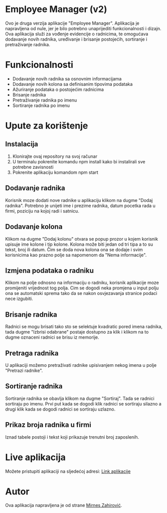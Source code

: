 <h1>Employee Manager (v2)</h1>

<p>
  Ovo je druga verzija aplikacije "Employee Manager". Aplikacija je napravljena
  od nule, jer je bilo potrebno unaprijediti funkcionalnosti i dizajn. Ova
  aplikacija služi za vođenje evidencije o radnicima, te omogućava dodavanje
  novih radnika, uređivanje i brisanje postojećih, sortiranje i pretraživanje
  radnika.
</p>

<h1>Funkcionalnosti</h1>

<ul>
  <li>Dodavanje novih radnika sa osnovnim informacijama</li>
  <li>Dodavanje novih kolona sa definisanim tipovima podataka</li>
  <li>Ažuriranje podataka o postojećim radnicima</li>
  <li>Brisanje radnika</li>
  <li>Pretraživanje radnika po imenu</li>
  <li>Sortiranje radnika po imenu</li>
</ul>

<h1>Upute za korištenje</h1>

<h2>Instalacija</h2>

<ol>
  <li>Klonirajte ovaj repository na svoj računar</li>
  <li>
    U terminalu pokrenite komandu npm install kako bi instalirali sve potrebne
    zavisnosti
  </li>
  <li>Pokrenite aplikaciju komandom npm start</li>
</ol>

<h2>Dodavanje radnika</h2>

<p>
  Korisnik moze dodati nove radnike u aplikaciju klikom na dugme "Dodaj
  radnika". Potrebno je unijeti ime i prezime radnika, datum pocetka rada u
  firmi, poziciju na kojoj radi i satnicu.
</p>

<h2>Dodavanje kolona</h2>

<p>
  Klikom na dugme "Dodaj kolonu" otvara se popup prozor u kojem korisnik upisuje
  ime kolone i tip kolone. Kolona može biti jedan od tri tipa a to su tekst,
  broj ili datum. Čim se doda nova kolona ona se dodaje i svim korisnicima kao
  prazno polje sa napomenom da "Nema informacije".
</p>

<h2>Izmjena podataka o radniku</h2>

<p>
  Klikom na polje odnosno na informaciju o radniku, korisnik aplikacije moze
  promijeniti vrijednost tog polja. Cim se dogodi neka promjena u input polju
  ona se automatski sprema tako da se nakon osvjezavanja stranice podaci nece
  izgubiti.
</p>

<h2>Brisanje radnika</h2>

<p>
  Radnici se mogu brisati tako sto se selektuje kvadratic pored imena radnika,
  tada dugme "Izbrisi odabrane" postaje dostupno za klik i klikom na to dugme
  oznaceni radnici se brisu iz memorije.
</p>

<h2>Pretraga radnika</h2>

<p>
  U aplikaciji možemo pretraživati radnike upisivanjem nekog imena u polje
  "Pretrazi radnike".
</p>

<h2>Sortiranje radnika</h2>

<p>
  Sortiranje radnika se obavlja klikom na dugme "Sortiraj". Tada se radnici
  sortiraju po imenu. Prvi put kada se dogodi klik radnici se sortiraju silazno
  a drugi klik kada se dogodi radnici se sortiraju uzlazno.
</p>

<h2>Prikaz broja radnika u firmi</h2>

<p>Iznad tabele postoji i tekst koji prikazuje trenutni broj zaposlenih.</p>

<h1>Live aplikacija</h1>

<p>
  Možete pristupiti aplikaciji na sljedećoj adresi:
  <a href="https://emanagerv2.netlify.app/">Link aplikacije</a>
</p>

<h1>Autor</h1>

<p>
  Ova aplikacija napravljena je od strane
  <a href="https://github.com/zmirnes">Mirnes Zahirović</a>.
</p>

